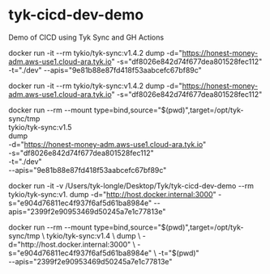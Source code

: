 # tyk-cicd-dev-demo
Demo of CICD using Tyk Sync and GH Actions


docker run -it --rm tykio/tyk-sync:v1.4.2 dump -d="https://honest-money-adm.aws-use1.cloud-ara.tyk.io" -s="df8026e842d74f677dea801528fec112" -t="./dev" --apis="9e81b88e87fd418f53aabcefc67bf89c"

docker run -it --rm tykio/tyk-sync:v1.4.2 dump -d="https://honest-money-adm.aws-use1.cloud-ara.tyk.io" -s="df8026e842d74f677dea801528fec112"

docker run --rm --mount type=bind,source="$(pwd)",target=/opt/tyk-sync/tmp \
 tykio/tyk-sync:v1.5 \
 dump \
 -d="https://honest-money-adm.aws-use1.cloud-ara.tyk.io" \
 -s="df8026e842d74f677dea801528fec112" \
 -t="./dev" \
 --apis="9e81b88e87fd418f53aabcefc67bf89c"

 docker run -it -v /Users/tyk-longle/Desktop/Tyk/tyk-cicd-dev-demo --rm tykio/tyk-sync:v1. dump -d="http://host.docker.internal:3000" -s="e904d76811ec4f937f6af5d61ba8984e" --apis="2399f2e90953469d50245a7e1c77813e"


 docker run --rm --mount type=bind,source="$(pwd)",target=/opt/tyk-sync/tmp \
 tykio/tyk-sync:v1.4 \
 dump \
 -d="http://host.docker.internal:3000" \
 -s="e904d76811ec4f937f6af5d61ba8984e" \
 -t="$(pwd)" \
 --apis="2399f2e90953469d50245a7e1c77813e"